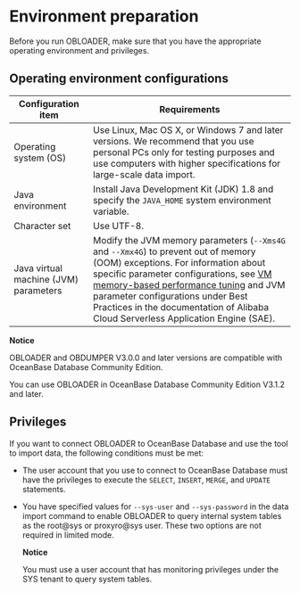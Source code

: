 Environment preparation 
============================================

Before you run OBLOADER, make sure that you have the appropriate operating environment and privileges. 

Operating environment configurations 
---------------------------------------------------------



|        **Configuration item**         |                                                                                                                                                                                               **Requirements**                                                                                                                                                                                               |
|---------------------------------------|--------------------------------------------------------------------------------------------------------------------------------------------------------------------------------------------------------------------------------------------------------------------------------------------------------------------------------------------------------------------------------------------------------------|
| Operating system (OS)                 | Use Linux, Mac OS X, or Windows 7 and later versions.  We recommend that you use personal PCs only for testing purposes and use computers with higher specifications for large-scale data import.                                                                                                                                                                                            |
| Java environment                      | Install Java Development Kit (JDK) 1.8 and specify the `JAVA_HOME` system environment variable.                                                                                                                                                                                                                                                                                                              |
| Character set                         | Use UTF-8.                                                                                                                                                                                                                                                                                                                                                                                                   |
| Java virtual machine (JVM) parameters | Modify the JVM memory parameters (`--Xms4G` and `--Xmx4G`) to prevent out of memory (OOM) exceptions.  For information about specific parameter configurations, see [VM memory-based performance tuning](/zh-CN/3.OBLOADER/2.obloader-user-guide/5.obloader-performance-tuning.md) and JVM parameter configurations under Best Practices in the documentation of Alibaba Cloud Serverless Application Engine (SAE). |


**Notice**



OBLOADER and OBDUMPER V3.0.0 and later versions are compatible with OceanBase Database Community Edition. 

You can use OBLOADER in OceanBase Database Community Edition V3.1.2 and later.

Privileges 
-------------------------------

If you want to connect OBLOADER to OceanBase Database and use the tool to import data, the following conditions must be met:

* The user account that you use to connect to OceanBase Database must have the privileges to execute the `SELECT`, `INSERT`, `MERGE`, and `UPDATE` statements.

  

* You have specified values for `--sys-user` and `--sys-password` in the data import command to enable OBLOADER to query internal system tables as the root@sys or proxyro@sys user. These two options are not required in limited mode. 

  **Notice**

  
  You must use a user account that has monitoring privileges under the SYS tenant to query system tables.
  



